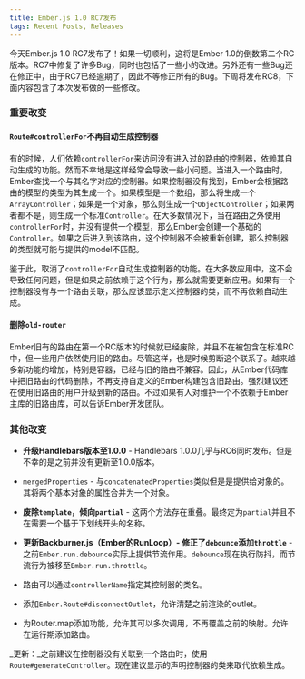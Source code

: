 ```yaml
---
title: Ember.js 1.0 RC7发布
tags: Recent Posts, Releases
---
```


今天Ember.js 1.0 RC7发布了！如果一切顺利，这将是Ember 1.0的倒数第二个RC版本。RC7中修复了许多Bug，同时也包括了一些小的改进。另外还有一些Bug还在修正中，由于RC7已经逾期了，因此不等修正所有的Bug。下周将发布RC8，下面内容包含了本次发布做的一些修改。

### 重要改变

#### `Route#controllerFor`不再自动生成控制器

有的时候，人们依赖`controllerFor`来访问没有进入过的路由的控制器，依赖其自动生成的功能。然而不幸地是这样经常会导致一些小问题。当进入一个路由时，Ember查找一个与其名字对应的控制器。如果控制器没有找到，Ember会根据路由的模型的类型为其生成一个。如果模型是一个数组，那么将生成一个`ArrayController`；如果是一个对象，那么则生成一个`ObjectController`；如果两者都不是，则生成一个标准`Controller`。在大多数情况下，当在路由之外使用`controllerFor`时，并没有提供一个模型，那么Ember会创建一个基础的`Controller`。如果之后进入到该路由，这个控制器不会被重新创建，那么控制器的类型就可能与提供的model不匹配。


鉴于此，取消了`controllerFor`自动生成控制器的功能。在大多数应用中，这不会导致任何问题，但是如果之前依赖于这个行为，那么就需要更新应用。如果有一个控制器没有与一个路由关联，那么应该显示定义控制器的类，而不再依赖自动生成。

#### 删除`old-router`

Ember旧有的路由在第一个RC版本的时候就已经废除，并且不在被包含在标准RC中，但一些用户依然使用旧的路由。尽管这样，也是时候剪断这个联系了。越来越多新功能的增加，特别是容器，已经与旧的路由不兼容。因此，从Ember代码库中把旧路由的代码删除，不再支持自定义的Ember构建包含旧路由。强烈建议还在使用旧路由的用户升级到新的路由。不过如果有人对维护一个不依赖于Ember主库的旧路由库，可以告诉Ember开发团队。

### 其他改变

* **升级Handlebars版本至1.0.0** - Handlebars
  1.0.0几乎与RC6同时发布。但是不幸的是之前并没有更新至1.0.0版本。

* `mergedProperties` -
  与`concatenatedProperties`类似但是是提供给对象的。其将两个基本对象的属性合并为一个对象。

* **废除`template`，倾向`partial`** -
  这两个方法存在重叠。最终定为`partial`并且不在需要一个基于下划线开头的名称。

* **更新Backburner.js（Ember的RunLoop）-
  修正了`debounce`添加`throttle`** -
之前`Ember.run.debounce`实际上提供节流作用。`debounce`现在执行防抖，而节流行为被移至`Ember.run.throttle`。

* 路由可以通过`controllerName`指定其控制器的类名。

* 添加`Ember.Route#disconnectOutlet`，允许清楚之前渲染的outlet。

* 为Router.map添加功能，允许其可以多次调用，不再覆盖之前的映射。允许在运行期添加路由。

_更新：_之前建议在控制器没有关联到一个路由时，使用`Route#generateController`。现在建议显示的声明控制器的类来取代依赖生成。
